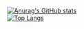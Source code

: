 [![Anurag's GitHub stats](https://github-readme-stats.vercel.app/api?username=anirudhkaushik2003&count_private=true&show_icons=true&theme=tokyonight)](https://github.com/anuraghazra/github-readme-stats)
<br/>
[![Top Langs](https://github-readme-stats.vercel.app/api/top-langs/?username=anirudhkaushik2003&theme=tokyonight&hide=makefile,cmake)](https://github.com/anuraghazra/github-readme-stats)

<!--
**anirudhkaushik2003/anirudhkaushik2003** is a ✨ _special_ ✨ repository because its `README.md` (this file) appears on your GitHub profile.

Here are some ideas to get you started:

- 🔭 I’m currently working on ...
- 🌱 I’m currently learning ...
- 👯 I’m looking to collaborate on ...
- 🤔 I’m looking for help with ...
- 💬 Ask me about ...
- 📫 How to reach me: ...
- 😄 Pronouns: ...
- ⚡ Fun fact: ...
-->
